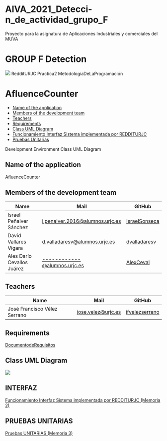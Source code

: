 # AIVA_2021_Detecci-n_de_actividad_grupo_F
Proyecto para la asignatura de Aplicaciones Industriales y comerciales del MUVA



#  GROUP F Detection
<img src="./imagenes/repository-open-graph-template.png">
 RedditURJC Practica2 MetodologíaDeLaProgramación
 
# AfluenceCounter
 - [Name of the application](#Name-of-the-application)
 - [Members of the development team](#Members-of-the-development-team)
 - [Teachers](#Teachers)
 - [Requirements](#Requirements)
 - [Class UML Diagram](#Class-UML-Diagram)
 - [Funcionamiento Interfaz Sistema implementada por REDDITURJC](#INTERFAZ)
 - [Pruebas Unitarias](#Pruebas-unitarias)




Development Environment
Class UML Diagram

## Name of the  application ##
AfluenceCounter

## Members of the development team ##
| Name | Mail | GitHub |
| ---- | ---- | ------ |
| Israel Peñalver Sánchez | i.penalver.2016@alumnos.urjc.es | [IsraelSonseca](https://github.com/IsraelSonseca) |
| David Vallares Vigara |	d.valladaresv@alumnos.urjc.es |	[dvalladaresv](https://github.com/dvalladaresv) |
| Ales Darío Cevallos Juárez |	------------@alumnos.urjc.es |	[AlexCeval](https://github.com/AlexCeval) |

## Teachers ##
| Name | Mail | GitHub |
| ---- | ---- | ------ |
| José Francisco Vélez Serrano | jose.velez@urjc.es | [jfvelezserrano](https://github.com/jfvelezserrano) |


## Requirements ##
[DocumentodeRequisitos](./doc/Enunciado_P1-editado.pdf)

## Class UML Diagram ##
<img src="./imagenes/classDiagram.png">

## INTERFAZ ##
[Funcionamiento Interfaz Sistema implementada por REDDITURJC (Memoria 2)](./doc/memoria.pdf)

## PRUEBAS UNITARIAS ##
[Pruebas UNITARIAS (Memoria 3)](./doc/memoria3.pdf)

